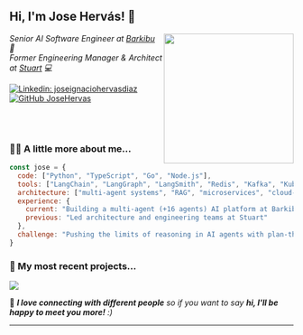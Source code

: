<h2> Hi, I'm Jose Hervás! 👋</h2>
<img align='right' src="https://media4.giphy.com/media/v1.Y2lkPTc5MGI3NjExaTZqcTg5Z2ZlYmV4emxhdmlxbDRham95eGVleTRudzM3Mmh3eXcyeiZlcD12MV9pbnRlcm5hbF9naWZfYnlfaWQmY3Q9Zw/qgQUggAC3Pfv687qPC/giphy.gif" width="230">
<p><em>Senior AI Software Engineer at <a href="https://www.barkibu.com/">Barkibu</a> 🤖
</br>
Former Engineering Manager & Architect at <a href="https://stuart.com/">Stuart</a> 💻</em></p>

[![Linkedin: joseignaciohervasdiaz](https://img.shields.io/badge/-joseignaciohervasdiaz-blue?style=flat-square&logo=Linkedin&logoColor=white&link=https://www.linkedin.com/in/joseignaciohervasdiaz/)](https://www.linkedin.com/in/joseignaciohervasdiaz/)
[![GitHub JoseHervas](https://img.shields.io/github/followers/JoseHervas?label=follow&style=social)](https://github.com/JoseHervas)

</br></br>
### 🧑‍💻 A little more about me...  

```javascript
const jose = {
  code: ["Python", "TypeScript", "Go", "Node.js"],
  tools: ["LangChain", "LangGraph", "LangSmith", "Redis", "Kafka", "Kubernetes", "AWS", "Docker"],
  architecture: ["multi-agent systems", "RAG", "microservices", "cloud-native", "event-driven"],
  experience: {
    current: "Building a multi-agent (+16 agents) AI platform at Barkibu",
    previous: "Led architecture and engineering teams at Stuart"
  },
  challenge: "Pushing the limits of reasoning in AI agents with plan-then-act techniques"
}
```

### 🚀 My most recent projects...  

<p align="left">
  <a href="https://github.com/JoseHervas/darkstories">
    <img align="center" src="https://github-readme-stats.vercel.app/api/pin/?username=JoseHervas&repo=darkstories" />
  </a>
</p>

🤝 <em><b>I love connecting with different people</b> so if you want to say <b>hi, I'll be happy to meet you more!</b> :)</em>

---
